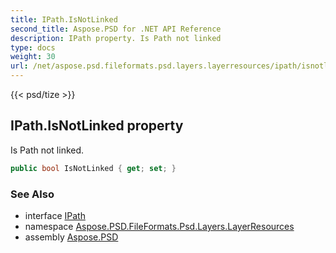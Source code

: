 ```yaml
---
title: IPath.IsNotLinked
second_title: Aspose.PSD for .NET API Reference
description: IPath property. Is Path not linked
type: docs
weight: 30
url: /net/aspose.psd.fileformats.psd.layers.layerresources/ipath/isnotlinked/
---
```

{{< psd/tize >}}
## IPath.IsNotLinked property

Is Path not linked.

```csharp
public bool IsNotLinked { get; set; }
```

### See Also

* interface [IPath](../)
* namespace [Aspose.PSD.FileFormats.Psd.Layers.LayerResources](../../ipath/)
* assembly [Aspose.PSD](../../../)


